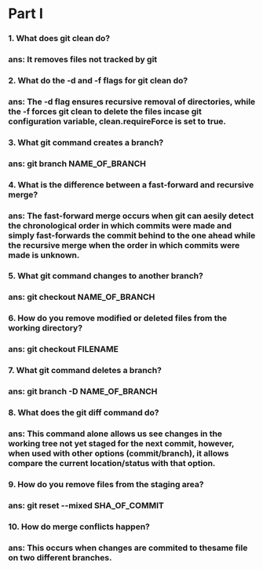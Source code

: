 # Part I
### 1. What does git clean do?
### ans: It removes files not tracked by git

### 2. What do the -d and -f flags for git clean do?
### ans: The -d flag ensures recursive removal of directories, while the -f forces git clean to delete the files incase git configuration variable, clean.requireForce is set to true. 

### 3. What git command creates a branch?
### ans: git branch NAME_OF_BRANCH 

### 4. What is the difference between a fast-forward and recursive merge?
### ans: The fast-forward merge occurs when git can aesily detect the chronological order in which commits were made and simply fast-forwards the commit behind to the one ahead while the recursive merge when the order in which commits were made is unknown.

### 5. What git command changes to another branch?
### ans: git checkout NAME_OF_BRANCH

### 6. How do you remove modified or deleted files from the working directory?
### ans: git checkout FILENAME

### 7. What git command deletes a branch?
### ans: git branch -D NAME_OF_BRANCH

### 8. What does the git diff command do?
### ans: This command alone allows us see changes in the working tree not yet staged for the next commit, however, when used with other options (commit/branch), it allows compare the current location/status with that option.

### 9. How do you remove files from the staging area?
### ans: git reset --mixed SHA_OF_COMMIT

### 10. How do merge conflicts happen?
### ans: This occurs when changes are commited to thesame file on two different branches.